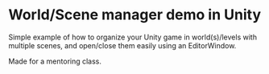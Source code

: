 # World/Scene manager demo in Unity
Simple example of how to organize your Unity game in world(s)/levels with multiple scenes, and open/close them easily using an EditorWindow.

Made for a mentoring class.
